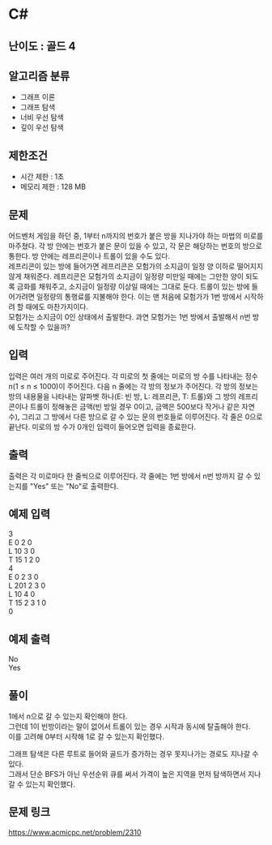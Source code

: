 # C#

## 난이도 : 골드 4

## 알고리즘 분류
  - 그래프 이론
  - 그래프 탐색
  - 너비 우선 탐색
  - 깊이 우선 탐색

## 제한조건
  - 시간 제한 : 1초
  - 메모리 제한 : 128 MB

## 문제
어드벤처 게임을 하던 중, 1부터 n까지의 번호가 붙은 방을 지나가야 하는 마법의 미로를 마주쳤다. 각 방 안에는 번호가 붙은 문이 있을 수 있고, 각 문은 해당하는 번호의 방으로 통한다. 방 안에는 레프리콘이나 트롤이 있을 수도 있다.<br/>
레프리콘이 있는 방에 들어가면 레프리콘은 모험가의 소지금이 일정 양 이하로 떨어지지 않게 채워준다. 레프리콘은 모험가의 소지금이 일정량 미만일 때에는 그만한 양이 되도록 금화를 채워주고, 소지금이 일정량 이상일 때에는 그대로 둔다. 트롤이 있는 방에 들어가려면 일정량의 통행료를 지불해야 한다. 이는 맨 처음에 모험가가 1번 방에서 시작하려 할 때에도 마찬가지이다.<br/>
모험가는 소지금이 0인 상태에서 출발한다. 과연 모험가는 1번 방에서 출발해서 n번 방에 도착할 수 있을까?<br/>


## 입력
입력은 여러 개의 미로로 주어진다. 각 미로의 첫 줄에는 미로의 방 수를 나타내는 정수 n(1 ≤ n ≤ 1000)이 주어진다. 다음 n 줄에는 각 방의 정보가 주어진다. 각 방의 정보는 방의 내용물을 나타내는 알파벳 하나(E: 빈 방, L: 레프리콘, T: 트롤)와 그 방의 레프리콘이나 트롤이 정해놓은 금액(빈 방일 경우 0이고, 금액은 500보다 작거나 같은 자연수), 그리고 그 방에서 다른 방으로 갈 수 있는 문의 번호들로 이루어진다. 각 줄은 0으로 끝난다. 미로의 방 수가 0개인 입력이 들어오면 입력을 종료한다.<br/>


## 출력
출력은 각 미로마다 한 줄씩으로 이루어진다. 각 줄에는 1번 방에서 n번 방까지 갈 수 있는지를 "Yes" 또는 "No"로 출력한다.<br/>


## 예제 입력
3<br/>
E 0 2 0<br/>
L 10 3 0<br/>
T 15 1 2 0<br/>
4<br/>
E 0 2 3 0<br/>
L 201 2 3 0<br/>
L 10 4 0<br/>
T 15 2 3 1 0<br/>
0<br/>


## 예제 출력
No<br/>
Yes<br/>


## 풀이
1에서 n으로 갈 수 있는지 확인해야 한다.<br/>
그런데 1이 빈방이라는 말이 없어서 트롤이 있는 경우 시작과 동시에 탈출해야 한다.<br/>
이를 고려해 0부터 시작해 1로 갈 수 있는지 확인했다.<br/>


그래프 탐색은 다른 루트로 들어와 골드가 증가하는 경우 못지나가는 경로도 지나갈 수 있다.<br/>
그래서 단순 BFS가 아닌 우선순위 큐를 써서 가격이 높은 지역을 먼저 탐색하면서 지나갈 수 있는지 확인했다.<br/>


## 문제 링크
https://www.acmicpc.net/problem/2310